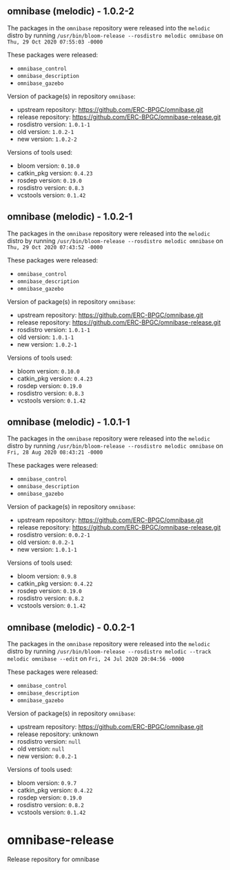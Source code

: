 ## omnibase (melodic) - 1.0.2-2

The packages in the `omnibase` repository were released into the `melodic` distro by running `/usr/bin/bloom-release --rosdistro melodic omnibase` on `Thu, 29 Oct 2020 07:55:03 -0000`

These packages were released:
- `omnibase_control`
- `omnibase_description`
- `omnibase_gazebo`

Version of package(s) in repository `omnibase`:

- upstream repository: https://github.com/ERC-BPGC/omnibase.git
- release repository: https://github.com/ERC-BPGC/omnibase-release.git
- rosdistro version: `1.0.1-1`
- old version: `1.0.2-1`
- new version: `1.0.2-2`

Versions of tools used:

- bloom version: `0.10.0`
- catkin_pkg version: `0.4.23`
- rosdep version: `0.19.0`
- rosdistro version: `0.8.3`
- vcstools version: `0.1.42`


## omnibase (melodic) - 1.0.2-1

The packages in the `omnibase` repository were released into the `melodic` distro by running `/usr/bin/bloom-release --rosdistro melodic omnibase` on `Thu, 29 Oct 2020 07:43:52 -0000`

These packages were released:
- `omnibase_control`
- `omnibase_description`
- `omnibase_gazebo`

Version of package(s) in repository `omnibase`:

- upstream repository: https://github.com/ERC-BPGC/omnibase.git
- release repository: https://github.com/ERC-BPGC/omnibase-release.git
- rosdistro version: `1.0.1-1`
- old version: `1.0.1-1`
- new version: `1.0.2-1`

Versions of tools used:

- bloom version: `0.10.0`
- catkin_pkg version: `0.4.23`
- rosdep version: `0.19.0`
- rosdistro version: `0.8.3`
- vcstools version: `0.1.42`


## omnibase (melodic) - 1.0.1-1

The packages in the `omnibase` repository were released into the `melodic` distro by running `/usr/bin/bloom-release --rosdistro melodic omnibase` on `Fri, 28 Aug 2020 08:43:21 -0000`

These packages were released:
- `omnibase_control`
- `omnibase_description`
- `omnibase_gazebo`

Version of package(s) in repository `omnibase`:

- upstream repository: https://github.com/ERC-BPGC/omnibase.git
- release repository: https://github.com/ERC-BPGC/omnibase-release.git
- rosdistro version: `0.0.2-1`
- old version: `0.0.2-1`
- new version: `1.0.1-1`

Versions of tools used:

- bloom version: `0.9.8`
- catkin_pkg version: `0.4.22`
- rosdep version: `0.19.0`
- rosdistro version: `0.8.2`
- vcstools version: `0.1.42`


## omnibase (melodic) - 0.0.2-1

The packages in the `omnibase` repository were released into the `melodic` distro by running `/usr/bin/bloom-release --rosdistro melodic --track melodic omnibase --edit` on `Fri, 24 Jul 2020 20:04:56 -0000`

These packages were released:
- `omnibase_control`
- `omnibase_description`
- `omnibase_gazebo`

Version of package(s) in repository `omnibase`:

- upstream repository: https://github.com/ERC-BPGC/omnibase.git
- release repository: unknown
- rosdistro version: `null`
- old version: `null`
- new version: `0.0.2-1`

Versions of tools used:

- bloom version: `0.9.7`
- catkin_pkg version: `0.4.22`
- rosdep version: `0.19.0`
- rosdistro version: `0.8.2`
- vcstools version: `0.1.42`


# omnibase-release
Release repository for omnibase
